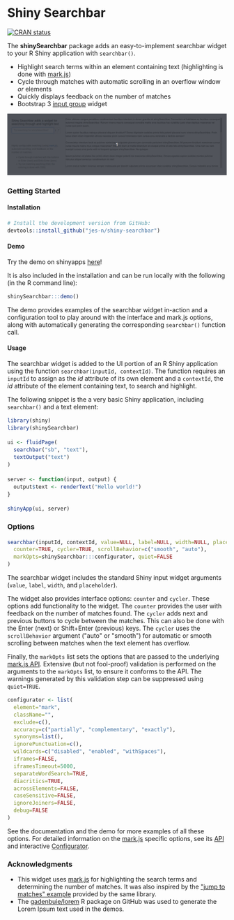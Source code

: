 # Shiny Searchbar

<!-- badges: start -->
[![CRAN status](https://www.r-pkg.org/badges/version/shinySearchbar)](https://cran.r-project.org/package=shinySearchbar)
<!-- badges: end -->

The **shinySearchbar** package adds an easy-to-implement searchbar widget to your R Shiny application with `searchbar()`.

* Highlight search terms within an element containing text (highlighting is done with [mark.js][markjs])
* Cycle through matches with automatic scrolling in an overflow window _or_ elements
* Quickly displays feedback on the number of matches
* Bootstrap 3 [input group][bs3input] widget

![Shiny Searchbar Demo](man/figures/shiny-searchbar-demo.gif)


### Getting Started

#### Installation

```R
# Install the development version from GitHub:
devtools::install_github("jes-n/shiny-searchbar")
```

#### Demo

Try the demo on shinyapps [here](https://affeinated.shinyapps.io/shinySearchbar/)!

It is also included in the installation and can be run locally with the following (in the R command line):

```R
shinySearchbar:::demo()
```

The demo provides examples of the searchbar widget in-action and a configuration tool to play around with the interface and mark.js options, along with automatically generating the corresponding `searchbar()` function call.


#### Usage

The searchbar widget is added to the UI portion of an R Shiny application using the function `searchbar(inputId, contextId)`. The function requires an `inputId` to assign as the _id_ attribute of its own element and a `contextId`, the _id_ attribute of the element containing text, to search and highlight.

The following snippet is the a very basic Shiny application, including `searchbar()` and a text element:

```R
library(shiny)
library(shinySearchbar)

ui <- fluidPage(
  searchbar("sb", "text"),
  textOutput("text")
)

server <- function(input, output) {
  output$text <- renderText("Hello world!")
}

shinyApp(ui, server)
```


### Options

```R
searchbar(inputId, contextId, value=NULL, label=NULL, width=NULL, placeholder=NULL,
  counter=TRUE, cycler=TRUE, scrollBehavior=c("smooth", "auto"),
  markOpts=shinySearchbar:::configurator, quiet=FALSE
)
```

The searchbar widget includes the standard Shiny input widget arguments (`value`, `label`, `width`, and `placeholder`).

The widget also provides interface options: `counter` and `cycler`. These options add functionality to the widget. The `counter` provides the user with feedback on the number of matches found. The `cycler` adds next and previous buttons to cycle between the matches. This can also be done with the Enter (next) or Shift+Enter (previous) keys. The `cycler` uses the `scrollBehavior` argument ("auto" or "smooth") for automatic or smooth scrolling between matches when the text element has overflow.

Finally, the `markOpts` list sets the options that are passed to the underlying [mark.js API][api]. Extensive (but not fool-proof) validation is performed on the arguments to the `markOpts` list, to ensure it conforms to the API. The warnings generated by this validation step can be suppressed using `quiet=TRUE`.

```R
configurator <- list(
  element="mark",
  className="",
  exclude=c(),
  accuracy=c("partially", "complementary", "exactly"),
  synonyms=list(),
  ignorePunctuation=c(),
  wildcards=c("disabled", "enabled", "withSpaces"),
  iframes=FALSE,
  iframesTimeout=5000,
  separateWordSearch=TRUE,
  diacritics=TRUE,
  acrossElements=FALSE,
  caseSensitive=FALSE,
  ignoreJoiners=FALSE,
  debug=FALSE
)
```

See the documentation and the demo for more examples of all these options. For detailed information on the [mark.js][markjs] specific options, see its [API][api] and interactive [Configurator][configurator].


### Acknowledgments

* This widget uses [mark.js][markjs] for highlighting the search terms and determining the number of matches. It was also inspired by the ["jump to matches" example][jumpfiddle] provided by the same library.
* The [gadenbuie/lorem][lorem] R package on GitHub was used to generate the Lorem Ipsum text used in the demos.


[bs3input]: https://getbootstrap.com/docs/3.4/components/#input-groups
[markjs]: https://markjs.io/
[api]: https://markjs.io/#mark
[configurator]: https://markjs.io/configurator.html
[jumpfiddle]: https://jsfiddle.net/julmot/973gdh8g/
[lorem]: https://github.com/gadenbuie/lorem